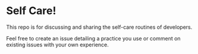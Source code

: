 # Self Care!

This repo is for discussing and sharing the self-care routines of developers.

Feel free to create an issue detailing a practice you use or comment on existing issues with your own experience.
